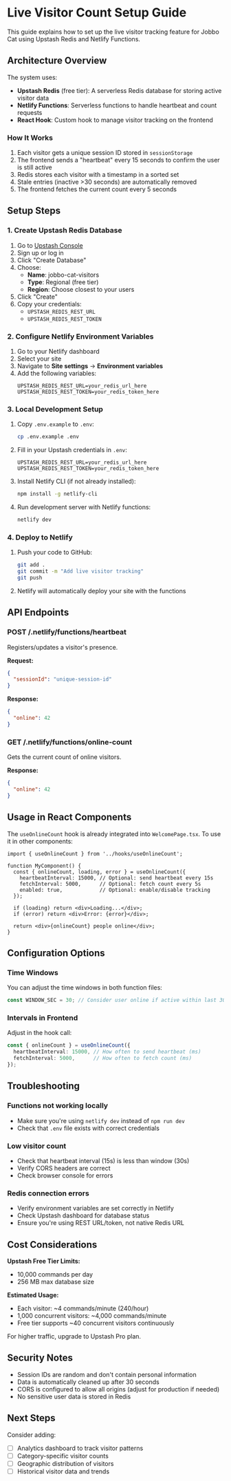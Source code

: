 # Live Visitor Count Setup Guide

This guide explains how to set up the live visitor tracking feature for Jobbo Cat using Upstash Redis and Netlify Functions.

## Architecture Overview

The system uses:
- **Upstash Redis** (free tier): A serverless Redis database for storing active visitor data
- **Netlify Functions**: Serverless functions to handle heartbeat and count requests
- **React Hook**: Custom hook to manage visitor tracking on the frontend

### How It Works

1. Each visitor gets a unique session ID stored in `sessionStorage`
2. The frontend sends a "heartbeat" every 15 seconds to confirm the user is still active
3. Redis stores each visitor with a timestamp in a sorted set
4. Stale entries (inactive >30 seconds) are automatically removed
5. The frontend fetches the current count every 5 seconds

## Setup Steps

### 1. Create Upstash Redis Database

1. Go to [Upstash Console](https://console.upstash.com/)
2. Sign up or log in
3. Click "Create Database"
4. Choose:
   - **Name**: jobbo-cat-visitors
   - **Type**: Regional (free tier)
   - **Region**: Choose closest to your users
5. Click "Create"
6. Copy your credentials:
   - `UPSTASH_REDIS_REST_URL`
   - `UPSTASH_REDIS_REST_TOKEN`

### 2. Configure Netlify Environment Variables

1. Go to your Netlify dashboard
2. Select your site
3. Navigate to **Site settings** → **Environment variables**
4. Add the following variables:
   ```
   UPSTASH_REDIS_REST_URL=your_redis_url_here
   UPSTASH_REDIS_REST_TOKEN=your_redis_token_here
   ```

### 3. Local Development Setup

1. Copy `.env.example` to `.env`:
   ```bash
   cp .env.example .env
   ```

2. Fill in your Upstash credentials in `.env`:
   ```
   UPSTASH_REDIS_REST_URL=your_redis_url_here
   UPSTASH_REDIS_REST_TOKEN=your_redis_token_here
   ```

3. Install Netlify CLI (if not already installed):
   ```bash
   npm install -g netlify-cli
   ```

4. Run development server with Netlify functions:
   ```bash
   netlify dev
   ```

### 4. Deploy to Netlify

1. Push your code to GitHub:
   ```bash
   git add .
   git commit -m "Add live visitor tracking"
   git push
   ```

2. Netlify will automatically deploy your site with the functions

## API Endpoints

### POST /.netlify/functions/heartbeat
Registers/updates a visitor's presence.

**Request:**
```json
{
  "sessionId": "unique-session-id"
}
```

**Response:**
```json
{
  "online": 42
}
```

### GET /.netlify/functions/online-count
Gets the current count of online visitors.

**Response:**
```json
{
  "online": 42
}
```

## Usage in React Components

The `useOnlineCount` hook is already integrated into `WelcomePage.tsx`. To use it in other components:

```tsx
import { useOnlineCount } from '../hooks/useOnlineCount';

function MyComponent() {
  const { onlineCount, loading, error } = useOnlineCount({
    heartbeatInterval: 15000, // Optional: send heartbeat every 15s
    fetchInterval: 5000,      // Optional: fetch count every 5s
    enabled: true,            // Optional: enable/disable tracking
  });

  if (loading) return <div>Loading...</div>;
  if (error) return <div>Error: {error}</div>;

  return <div>{onlineCount} people online</div>;
}
```

## Configuration Options

### Time Windows
You can adjust the time windows in both function files:

```typescript
const WINDOW_SEC = 30; // Consider user online if active within last 30 seconds
```

### Intervals in Frontend
Adjust in the hook call:

```typescript
const { onlineCount } = useOnlineCount({
  heartbeatInterval: 15000, // How often to send heartbeat (ms)
  fetchInterval: 5000,      // How often to fetch count (ms)
});
```

## Troubleshooting

### Functions not working locally
- Make sure you're using `netlify dev` instead of `npm run dev`
- Check that `.env` file exists with correct credentials

### Low visitor count
- Check that heartbeat interval (15s) is less than window (30s)
- Verify CORS headers are correct
- Check browser console for errors

### Redis connection errors
- Verify environment variables are set correctly in Netlify
- Check Upstash dashboard for database status
- Ensure you're using REST URL/token, not native Redis URL

## Cost Considerations

**Upstash Free Tier Limits:**
- 10,000 commands per day
- 256 MB max database size

**Estimated Usage:**
- Each visitor: ~4 commands/minute (240/hour)
- 1,000 concurrent visitors: ~4,000 commands/minute
- Free tier supports ~40 concurrent visitors continuously

For higher traffic, upgrade to Upstash Pro plan.

## Security Notes

- Session IDs are random and don't contain personal information
- Data is automatically cleaned up after 30 seconds
- CORS is configured to allow all origins (adjust for production if needed)
- No sensitive user data is stored in Redis

## Next Steps

Consider adding:
- [ ] Analytics dashboard to track visitor patterns
- [ ] Category-specific visitor counts
- [ ] Geographic distribution of visitors
- [ ] Historical visitor data and trends
